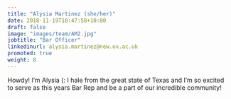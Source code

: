 ```yaml
---
title: "Alysia Martinez (she/her)"
date: 2018-11-19T10:47:58+10:00
draft: false
image: "images/team/AM2.jpg"
jobtitle: "Bar Officer"
linkedinurl: alysia.martinez@new.ox.ac.uk
promoted: true
weight: 8
---
```


Howdy! I’m Alysia (: I hale from the great state of Texas and I’m so excited to serve as this years Bar Rep and be a part of our incredible community! 
